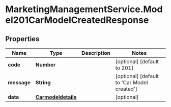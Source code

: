 # MarketingManagementService.Model201CarModelCreatedResponse

## Properties
Name | Type | Description | Notes
------------ | ------------- | ------------- | -------------
**code** | **Number** |  | [optional] [default to 201]
**message** | **String** |  | [optional] [default to &#x27;Car Model created&#x27;]
**data** | [**Carmodeldetails**](Carmodeldetails.md) |  | [optional] 
